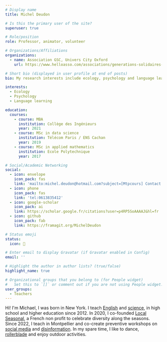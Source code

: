 ```yaml
---
# Display name
title: Michel Deudon

# Is this the primary user of the site?
superuser: true

# Role/position
role: Professor, animator, volunteer

# Organizations/Affiliations
organizations:
  - name: Association GSC, Univers City Oxford
    url: https://www.helloasso.com/associations/generations-solidaires-et-citoyennes

# Short bio (displayed in user profile at end of posts)
bio: My research interests include ecology, psychology and language learning.

interests:
  - Ecology
  - Psychology
  - Language learning

education:
  courses:
    - course: MBA
      institution: Collège des Ingénieurs
      year: 2021
    - course: MSc in data science
      institution: Télécom Paris / ENS Cachan
      year: 2019
    - course: MSc in applied mathematics
      institution: Ecole Polytechnique
      year: 2017

# Social/Academic Networking
social:
  - icon: envelope
    icon_pack: fas
    link: 'mailto:michel.deudon@hotmail.com?subject=[Mtpcours] Contact'
  - icon: phone
    icon_pack: fas
    link: 'tel:0613835412'
  - icon: google-scholar
    icon_pack: ai
    link: https://scholar.google.fr/citations?user=p4RP5SoAAAAJ&hl=fr
  - icon: github
    icon_pack: fab
    link: https://framagit.org/MichelDeudon

# Status emoji
status:
  icon: 🌻

# Enter email to display Gravatar (if Gravatar enabled in Config)
email: ''

# Highlight the author in author lists? (true/false)
highlight_name: true

# Organizational groups that you belong to (for People widget)
#   Set this to `[]` or comment out if you are not using People widget.
user_groups:
  - Teachers
---
```


Hi! I'm Michael, I was born in New York. I teach [English](https://www.mtpcours.fr/en/c/english/) and [science](https://www.mtpcours.fr/en/c/physique-chimie/), in high school and higher education since 2012. In 2020, I co-founded [Local Seasonal](https://www.mtpcours.fr/en/c/local-seasonal/), a French non profit to celebrate diversity along the seasons. Since 2022, I teach in Montpellier and co-create preventive workshops on [social media](https://www.mtpcours.fr/en/c/reseaux/) and [disinformation](https://www.mtpcours.fr/en/c/desinformation/). In my spare time, I like to dance, [rollerblade](https://www.mtpcours.fr/en/p/roller-dance-montpellier/) and enjoy outdoor activities.